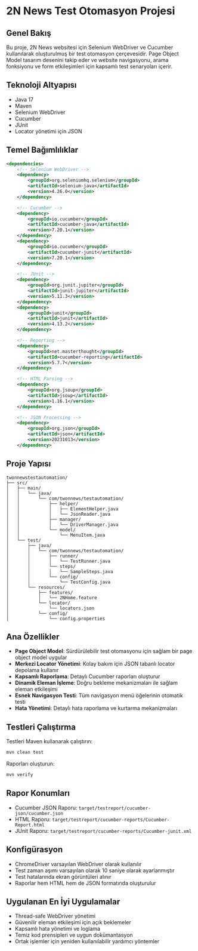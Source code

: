# 2N News Test Otomasyon Projesi

## Genel Bakış
Bu proje, 2N News websitesi için Selenium WebDriver ve Cucumber kullanılarak oluşturulmuş bir test otomasyon çerçevesidir. Page Object Model tasarım desenini takip eder ve website navigasyonu, arama fonksiyonu ve form etkileşimleri için kapsamlı test senaryoları içerir.

## Teknoloji Altyapısı
- Java 17
- Maven
- Selenium WebDriver
- Cucumber
- JUnit 
- Locator yönetimi için JSON

## Temel Bağımlılıklar
```xml
<dependencies>
    <!-- Selenium WebDriver -->
    <dependency>
        <groupId>org.seleniumhq.selenium</groupId>
        <artifactId>selenium-java</artifactId>
        <version>4.26.0</version>
    </dependency>

    <!-- Cucumber -->
    <dependency>
        <groupId>io.cucumber</groupId>
        <artifactId>cucumber-java</artifactId>
        <version>7.20.1</version>
    </dependency>
    <dependency>
        <groupId>io.cucumber</groupId>
        <artifactId>cucumber-junit</artifactId>
        <version>7.20.1</version>
    </dependency>

    <!-- JUnit -->
    <dependency>
        <groupId>org.junit.jupiter</groupId>
        <artifactId>junit-jupiter</artifactId>
        <version>5.11.3</version>
    </dependency>
    <dependency>
        <groupId>junit</groupId>
        <artifactId>junit</artifactId>
        <version>4.13.2</version>
    </dependency>

    <!-- Reporting -->
    <dependency>
        <groupId>net.masterthought</groupId>
        <artifactId>cucumber-reporting</artifactId>
        <version>5.7.7</version>
    </dependency>

    <!-- HTML Parsing -->
    <dependency>
        <groupId>org.jsoup</groupId>
        <artifactId>jsoup</artifactId>
        <version>1.16.1</version>
    </dependency>

    <!-- JSON Processing -->
    <dependency>
        <groupId>org.json</groupId>
        <artifactId>json</artifactId>
        <version>20231013</version>
    </dependency>
```

## Proje Yapısı
```
twonnewstestautomation/
├── src/
│   ├── main/
│   │   └── java/
│   │       └── com/twonnews/testautomation/
│   │           ├── helper/
│   │           │   ├── ElementHelper.java
│   │           │   └── JsonReader.java
│   │           ├── manager/
│   │           │   └── DriverManager.java
│   │           └── model/
│   │               └── MenuItem.java
│   └── test/
│       ├── java/
│       │   └── com/twonnews/testautomation/
│       │       ├── runner/
│       │       │   └── TestRunner.java
│       │       └── steps/
│       │       │   └── SampleSteps.java
│       │       └── config/
│       │           └── TestConfig.java
│       └── resources/
│           ├── features/
│           │   └── 2NHome.feature
│           └── locator/
│               └── locators.json
│           └── config/
│               └── config.properties
```

## Ana Özellikler
- **Page Object Model**: Sürdürülebilir test otomasyonu için sağlam bir page object model uygular
- **Merkezi Locator Yönetimi**: Kolay bakım için JSON tabanlı locator depolama kullanır
- **Kapsamlı Raporlama**: Detaylı Cucumber raporları oluşturur
- **Dinamik Eleman İşleme**: Doğru bekleme mekanizmaları ile sağlam eleman etkileşimi
- **Esnek Navigasyon Testi**: Tüm navigasyon menü öğelerinin otomatik testi
- **Hata Yönetimi**: Detaylı hata raporlama ve kurtarma mekanizmaları

## Testleri Çalıştırma
Testleri Maven kullanarak çalıştırın:
```bash
mvn clean test
```

Raporları oluşturun:
```bash
mvn verify
```

## Rapor Konumları
- Cucumber JSON Raporu: `target/testreport/cucumber-json/cucumber.json`
- HTML Raporu: `target/testreport/cucumber-reports/Cucumber-Report.html`
- JUnit Raporu: `target/testreport/cucumber-reports/Cucumber-junit.xml`

## Konfigürasyon
- ChromeDriver varsayılan WebDriver olarak kullanılır
- Test zaman aşımı varsayılan olarak 10 saniye olarak ayarlanmıştır
- Test hatalarında ekran görüntüleri alınır
- Raporlar hem HTML hem de JSON formatında oluşturulur

## Uygulanan En İyi Uygulamalar
- Thread-safe WebDriver yönetimi
- Güvenilir eleman etkileşimi için açık beklemeler
- Kapsamlı hata yönetimi ve loglama
- Temiz kod prensipleri ve uygun dokümantasyon
- Ortak işlemler için yeniden kullanılabilir yardımcı yöntemler
